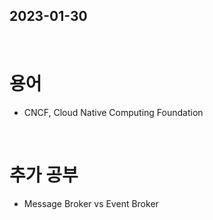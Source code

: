 ## 2023-01-30
<br/>

# 용어
- CNCF, Cloud Native Computing Foundation

<br/>

# 추가 공부
- Message Broker vs Event Broker